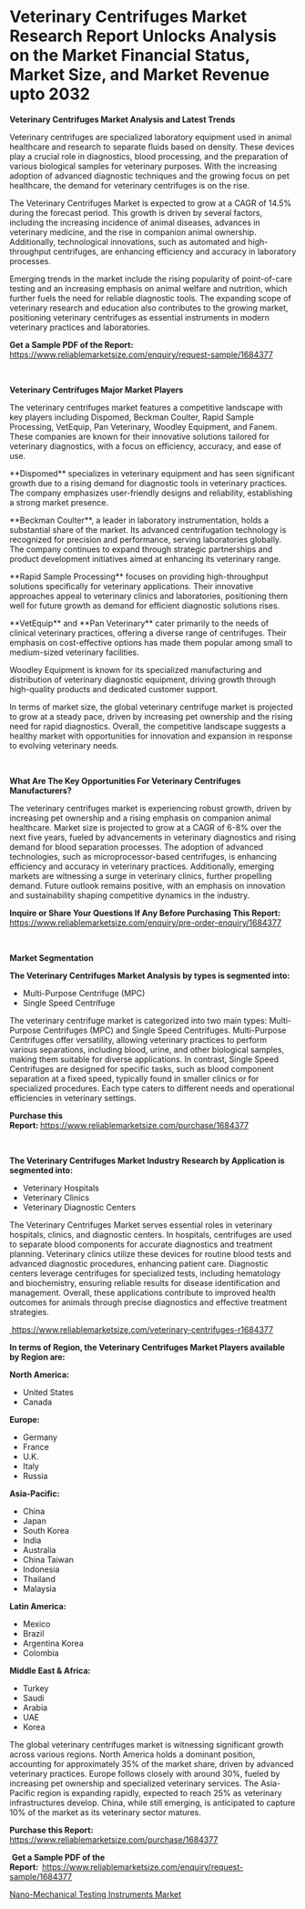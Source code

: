 <p><h1>Veterinary Centrifuges Market Research Report Unlocks Analysis on the Market Financial Status, Market Size, and Market Revenue upto 2032</h1></p><p><strong>Veterinary Centrifuges Market Analysis and Latest Trends</strong></p>
<p><p>Veterinary centrifuges are specialized laboratory equipment used in animal healthcare and research to separate fluids based on density. These devices play a crucial role in diagnostics, blood processing, and the preparation of various biological samples for veterinary purposes. With the increasing adoption of advanced diagnostic techniques and the growing focus on pet healthcare, the demand for veterinary centrifuges is on the rise.</p><p>The Veterinary Centrifuges Market is expected to grow at a CAGR of 14.5% during the forecast period. This growth is driven by several factors, including the increasing incidence of animal diseases, advances in veterinary medicine, and the rise in companion animal ownership. Additionally, technological innovations, such as automated and high-throughput centrifuges, are enhancing efficiency and accuracy in laboratory processes.</p><p>Emerging trends in the market include the rising popularity of point-of-care testing and an increasing emphasis on animal welfare and nutrition, which further fuels the need for reliable diagnostic tools. The expanding scope of veterinary research and education also contributes to the growing market, positioning veterinary centrifuges as essential instruments in modern veterinary practices and laboratories.</p></p>
<p><strong>Get a Sample PDF of the Report:&nbsp;</strong> <a href="https://www.reliablemarketsize.com/enquiry/request-sample/1684377?utm_campaign=1133&utm_medium=2&utm_source=Github&utm_content=ia&utm_term=03032025&utm_id=veterinary-centrifuges">https://www.reliablemarketsize.com/enquiry/request-sample/1684377</a></p>
<p>&nbsp;</p>
<p><strong>Veterinary Centrifuges Major Market Players</strong></p>
<p><p>The veterinary centrifuges market features a competitive landscape with key players including Dispomed, Beckman Coulter, Rapid Sample Processing, VetEquip, Pan Veterinary, Woodley Equipment, and Fanem. These companies are known for their innovative solutions tailored for veterinary diagnostics, with a focus on efficiency, accuracy, and ease of use.</p><p>**Dispomed** specializes in veterinary equipment and has seen significant growth due to a rising demand for diagnostic tools in veterinary practices. The company emphasizes user-friendly designs and reliability, establishing a strong market presence. </p><p>**Beckman Coulter**, a leader in laboratory instrumentation, holds a substantial share of the market. Its advanced centrifugation technology is recognized for precision and performance, serving laboratories globally. The company continues to expand through strategic partnerships and product development initiatives aimed at enhancing its veterinary range.</p><p>**Rapid Sample Processing** focuses on providing high-throughput solutions specifically for veterinary applications. Their innovative approaches appeal to veterinary clinics and laboratories, positioning them well for future growth as demand for efficient diagnostic solutions rises.</p><p>**VetEquip** and **Pan Veterinary** cater primarily to the needs of clinical veterinary practices, offering a diverse range of centrifuges. Their emphasis on cost-effective options has made them popular among small to medium-sized veterinary facilities.</p><p>Woodley Equipment is known for its specialized manufacturing and distribution of veterinary diagnostic equipment, driving growth through high-quality products and dedicated customer support.</p><p>In terms of market size, the global veterinary centrifuge market is projected to grow at a steady pace, driven by increasing pet ownership and the rising need for rapid diagnostics. Overall, the competitive landscape suggests a healthy market with opportunities for innovation and expansion in response to evolving veterinary needs.</p></p>
<p>&nbsp;</p>
<p><strong>What Are The Key Opportunities For Veterinary Centrifuges Manufacturers?</strong></p>
<p><p>The veterinary centrifuges market is experiencing robust growth, driven by increasing pet ownership and a rising emphasis on companion animal healthcare. Market size is projected to grow at a CAGR of 6-8% over the next five years, fueled by advancements in veterinary diagnostics and rising demand for blood separation processes. The adoption of advanced technologies, such as microprocessor-based centrifuges, is enhancing efficiency and accuracy in veterinary practices. Additionally, emerging markets are witnessing a surge in veterinary clinics, further propelling demand. Future outlook remains positive, with an emphasis on innovation and sustainability shaping competitive dynamics in the industry.</p></p>
<p><strong>Inquire or Share Your Questions If Any Before Purchasing This Report:</strong> <a href="https://www.reliablemarketsize.com/enquiry/pre-order-enquiry/1684377?utm_campaign=1133&utm_medium=2&utm_source=Github&utm_content=ia&utm_term=03032025&utm_id=veterinary-centrifuges">https://www.reliablemarketsize.com/enquiry/pre-order-enquiry/1684377</a></p>
<p>&nbsp;</p>
<p><strong>Market Segmentation</strong></p>
<p><strong>The Veterinary Centrifuges Market Analysis by types is segmented into:</strong></p>
<p><ul><li>Multi-Purpose Centrifuge (MPC)</li><li>Single Speed Centrifuge</li></ul></p>
<p><p>The veterinary centrifuge market is categorized into two main types: Multi-Purpose Centrifuges (MPC) and Single Speed Centrifuges. Multi-Purpose Centrifuges offer versatility, allowing veterinary practices to perform various separations, including blood, urine, and other biological samples, making them suitable for diverse applications. In contrast, Single Speed Centrifuges are designed for specific tasks, such as blood component separation at a fixed speed, typically found in smaller clinics or for specialized procedures. Each type caters to different needs and operational efficiencies in veterinary settings.</p></p>
<p><strong>Purchase this Report:&nbsp;</strong><a href="https://www.reliablemarketsize.com/purchase/1684377?utm_campaign=1133&utm_medium=2&utm_source=Github&utm_content=ia&utm_term=03032025&utm_id=veterinary-centrifuges">https://www.reliablemarketsize.com/purchase/1684377</a></p>
<p>&nbsp;</p>
<p><strong>The Veterinary Centrifuges Market Industry Research by Application is segmented into:</strong></p>
<p><ul><li>Veterinary Hospitals</li><li>Veterinary Clinics</li><li>Veterinary Diagnostic Centers</li></ul></p>
<p><p>The Veterinary Centrifuges Market serves essential roles in veterinary hospitals, clinics, and diagnostic centers. In hospitals, centrifuges are used to separate blood components for accurate diagnostics and treatment planning. Veterinary clinics utilize these devices for routine blood tests and advanced diagnostic procedures, enhancing patient care. Diagnostic centers leverage centrifuges for specialized tests, including hematology and biochemistry, ensuring reliable results for disease identification and management. Overall, these applications contribute to improved health outcomes for animals through precise diagnostics and effective treatment strategies.</p></p>
<p><a href="https://www.reliablemarketsize.com/veterinary-centrifuges-r1684377?utm_campaign=1133&utm_medium=2&utm_source=Github&utm_content=ia&utm_term=03032025&utm_id=veterinary-centrifuges">&nbsp;https://www.reliablemarketsize.com/veterinary-centrifuges-r1684377</a></p>
<p><strong>In terms of Region, the Veterinary Centrifuges Market Players available by Region are:</strong></p>
<p>
    <p> <strong> North America: </strong>
        <ul>
            <li>United States</li>
            <li>Canada</li>
        </ul>
        </p> 
    <p> <strong> Europe: </strong>
        <ul>
            <li>Germany</li>
            <li>France</li>
            <li>U.K.</li>
            <li>Italy</li>
            <li>Russia</li>
        </ul>
        </p> 
    <p> <strong> Asia-Pacific: </strong>
        <ul>
            <li>China</li>
            <li>Japan</li>
            <li>South Korea</li>
            <li>India</li>
            <li>Australia</li>
            <li>China Taiwan</li>
            <li>Indonesia</li>
            <li>Thailand</li>
            <li>Malaysia</li>
        </ul>
        </p> 
    <p> <strong> Latin America: </strong>
        <ul>
            <li>Mexico</li>
            <li>Brazil</li>
            <li>Argentina Korea</li>
            <li>Colombia</li>
        </ul>
        </p> 
    <p> <strong> Middle East & Africa: </strong>
        <ul>
            <li>Turkey</li>
            <li>Saudi</li>
            <li>Arabia</li>
            <li>UAE</li>
            <li>Korea</li>
        </ul>
    </p>
    </p>
<p><p>The global veterinary centrifuges market is witnessing significant growth across various regions. North America holds a dominant position, accounting for approximately 35% of the market share, driven by advanced veterinary practices. Europe follows closely with around 30%, fueled by increasing pet ownership and specialized veterinary services. The Asia-Pacific region is expanding rapidly, expected to reach 25% as veterinary infrastructures develop. China, while still emerging, is anticipated to capture 10% of the market as its veterinary sector matures.</p></p>
<p><strong>Purchase this Report: </strong><a href="https://www.reliablemarketsize.com/purchase/1684377?utm_campaign=1133&utm_medium=2&utm_source=Github&utm_content=ia&utm_term=03032025&utm_id=veterinary-centrifuges">https://www.reliablemarketsize.com/purchase/1684377</a></p>
<p>&nbsp;<strong>Get a Sample PDF of the Report:&nbsp;&nbsp;</strong><a href="https://www.reliablemarketsize.com/enquiry/request-sample/1684377?utm_campaign=1133&utm_medium=2&utm_source=Github&utm_content=ia&utm_term=03032025&utm_id=veterinary-centrifuges">https://www.reliablemarketsize.com/enquiry/request-sample/1684377</a></p>
<p><strong></strong></p>
<p><p><a href="https://github.com/ritooesiaba/Market-Research-Report-List-1/blob/main/nano-mechanical-testing-instruments-market.md?utm_campaign=1133&utm_medium=2&utm_source=Github&utm_content=ia&utm_term=03032025&utm_id=veterinary-centrifuges">Nano-Mechanical Testing Instruments Market</a></p></p>